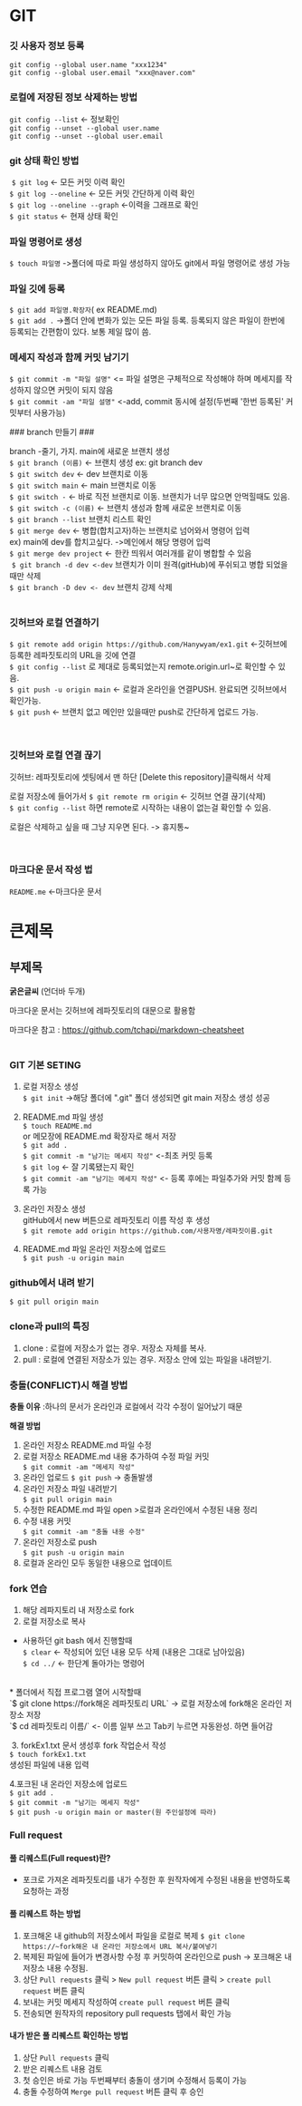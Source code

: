 # GIT #

### 깃 사용자 정보 등록 ###

`git config --global user.name "xxx1234"`<br>
`git config --global user.email "xxx@naver.com"`<br>


### 로컬에 저장된 정보 삭제하는 방법 ###

`git config --list` <- 정보확인<br>
`git config --unset --global user.name`<br>
`git config --unset --global user.email`<br>


### git 상태 확인 방법 ###
​
`$ git log` <- 모든 커밋 이력 확인<br>
`$ git log --oneline` <- 모든 커밋 간단하게 이력 확인<br>
`$ git log --oneline --graph` <-이력을 그래프로 확인<br>
`$ git status` <- 현재 상태 확인<br>


### 파일 명령어로 생성 ###

`$ touch 파일명` ->폴더에 따로 파일 생성하지 않아도 git에서 파일 명령어로 생성 가능<br>


### 파일 깃에 등록 ###

`$ git add 파일명.확장자`( ex README.md)<br>
`$ git add .` ->폴더 안에 변화가 있는 모든 파일 등록. 등록되지 않은 파일이 한번에 등록되는 간편함이 있다. 보통 제일 많이 씀.<br>


### 메세지 작성과 함께 커밋 남기기 ###

`$ git commit -m "파일 설명"` <= 파일 설명은 구체적으로 작성해야 하며 메세지를 작성하지 않으면 커밋이 되지 않음<br>
`$ git commit -am "파일 설명"` <-add, commit 동시에 설정(두번째 '한번 등록된' 커밋부터 사용가능)<br>



​### branch 만들기 ###

branch -줄기, 가지. main에 새로운 브랜치 생성<br>
`$ git branch (이름)` <- 브랜치 생성 ex: git branch dev<br>
`$ git switch dev` <- dev 브랜치로 이동<br>
`$ git switch main` <- main 브랜치로 이동<br>
`$ git switch -` <- 바로 직전 브랜치로 이동. 브랜치가 너무 많으면 안먹힐때도 있음.<br>
`$ git switch -c (이름)` <- 브랜치 생성과 함께 새로운 브랜치로 이동<br>
​
`$ git branch --list` 브랜치 리스트 확인<br>
`$ git merge dev` <- 병합(합치고자)하는 브랜치로 넘어와서 명령어 입력<br>
ex) main에 dev를 합치고싶다. ->메인에서 해당 명령어 입력<br>
`$ git merge dev project` <- 한칸 띄워서 여러개를 같이 병합할 수 있음<br>
​
`$ git branch -d dev <-dev` 브랜치가 이미 원격(gitHub)에 푸쉬되고 병합 되었을때만 삭제<br>
`$ git branch -D dev <- dev` 브랜치 강제 삭제<br>
​

### 깃허브와 로컬 연결하기 ###

`$ git remote add origin https://github.com/Hanywyam/ex1.git` <-깃허브에 등록한 레파짓토리의 URL을 깃에 연결<br>
`$ git config --list` 로 제대로 등록되었는지 remote.origin.url~로 확인할 수 있음.<br>
`$ git push -u origin main`  <- 로컬과 온라인을 연결PUSH. 완료되면 깃허브에서 확인가능.<br>
`$ git push` <- 브랜치 없고 메인만 있을때만 push로 간단하게 업로드 가능.<br>

​

### 깃허브와 로컬 연결 끊기 ###

깃허브: 레파짓토리에 셋팅에서 맨 하단 [Delete this repository]클릭해서 삭제<br>

로컬 저장소에 들어가서
`$ git remote rm origin` <- 깃허브 연결 끊기(삭제)<br>
`$ git config --list` 하면 remote로 시작하는 내용이 없는걸 확인할 수 있음.<br>

​로컬은 삭제하고 싶을 때 그냥 지우면 된다. -> 휴지통~ <br>

​

### 마크다운 문서 작성 법 ###

`README.me` <-마크다운 문서<br>

# 큰제목 #

## 부제목 ##

__굵은글씨__ (언더바 두개)

마크다운 문서는 깃허브에 레파짓토리의 대문으로 활용함<br>

마크다운 참고 : https://github.com/tchapi/markdown-cheatsheet <br>
​



### GIT 기본 SETING ###

1. 로컬 저장소 생성<br>
`$ git init` ->해당 폴더에 ".git" 폴더 생성되면 git main 저장소 생성 성공<br>

2. README.md 파일 생성<br>
`$ touch README.md`<br>
or 메모장에 README.md 확장자로 해서 저장<br>
`$ git add .`<br>
`$ git commit -m "남기는 메세지 작성"` <-최초 커밋 등록<br>
`$ git log` <- 잘 기록됐는지 확인<br>
`$ git commit -am "남기는 메세지 작성"` <- 등록 후에는 파일추가와 커밋 함께 등록 가능<br>

3. 온라인 저장소 생성<br>
gitHub에서 new 버튼으로 레파짓토리 이름 작성 후 생성<br>
`$ git remote add origin https://github.com/사용자명/레파짓이름.git`<br>

4. README.md 파일 온라인 저장소에 업로드<br>
`$ git push -u origin main`<br>

### github에서 내려 받기 ###
`$ git pull origin main`

### clone과 pull의 특징 ###

1. clone : 로컬에 저장소가 없는 경우. 저장소 자체를 복사.
2. pull : 로컬에 연결된 저장소가 있는 경우. 저장소 안에 있는 파일을 내려받기.

### 충돌(CONFLICT)시 해결 방법 ###
__충돌 이유__
:하나의 문서가 온라인과 로컬에서 각각 수정이 일어났기 때문<br>

__해결 방법__
1. 온라인 저장소 README.md 파일 수정<br>
2. 로컬 저장소 README.md 내용 추가하여 수정 파일 커밋<br>
`$ git commit -am "메세지 작성"`<br>
3. 온라인 업로드 `$ git push` -> 충돌발생<br>
4. 온라인 저장소 파일 내려받기<br>
`$ git pull origin main`<br>
5. 수정한 README.md 파일 open >로컬과 온라인에서 수정된 내용 정리<br>
6. 수정 내용 커밋<br>
`$ git commit -am "충돌 내용 수정"`<br>
7. 온라인 저장소로 push<br>
`$ git push -u origin main`<br>
8. 로컬과 온라인 모두 동일한 내용으로 업데이트<br>

### fork 연습 ###


1. 해당 레파지토리 내 저장소로 fork<br>
2. 로컬 저장소로 복사<br>
* 사용하던 git bash 에서 진행할때<br>
`$ clear` <- 작성되어 있던 내용 모두 삭제 (내용은 그대로 남아있음)<br>
`$ cd ../` <- 한단계 돌아가는 명령어<br>
<br>
* 폴더에서 직접 프로그램 열어 시작할때<br>
`$ git clone https://fork해온 레파짓토리 URL` -> 로컬 저장소에 fork해온 온라인 저장소 저장<br>
`$ cd 레파짓토리 이름/` <- 이름 일부 쓰고 Tab키 누르면 자동완성. 하면 들어감<br>

﻿
3. forkEx1.txt 문서 생성후 fork 작업순서 작성<br>
`$ touch forkEx1.txt`<br>
생성된 파일에 내용 입력<br>

4.포크된 내 온라인 저장소에 업로드<br>
`$ git add .`<br>
`$ git commit -m "남기는 메세지 작성"`<br>
`$ git push -u origin main or master(원 주인설정에 따라)`<br>



### Full request ###
#### 풀 리퀘스트(Full request)란? ####
* 포크로 가져온 레파짓토리를 내가 수정한 후 원작자에게 수정된 내용을 반영하도록 요청하는 과정

#### 풀 리퀘스트 하는 방법 ####
1. 포크해온 내 github의 저장소에서 파일을 로컬로 복제
`$ git clone ﻿https://~fork해온 내 온라인 저장소에서 URL 복사/붙여넣기`
2. 복제된 파일에 들어가 변경사항 수정 후 커밋하여 온라인으로 push -> 포크해온 내 저장소 내용 수정됨.
3. 상단 `Pull requests` 클릭 > `New pull request` 버튼 클릭 > `create pull request` 버튼 클릭
4. 보내는 커밋 메세지 작성하여 `create pull request` 버튼 클릭
5. 전송되면 원작자의 repository pull requests 탭에서 확인 가능

#### 내가 받은 풀 리퀘스트 확인하는 방법 ####
1. 상단 `Pull requests` 클릭
2. 받은 리퀘스트 내용 검토
3. 첫 승인은 바로 가능 두번째부터 충돌이 생기며 수정해서 등록이 가능
4. 충돌 수정하여 `Merge pull request` 버튼 클릭 후 승인